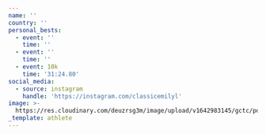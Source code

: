 ```yaml
---
name: ''
country: ''
personal_bests:
  - event: ''
    time: ''
  - event: ''
    time: ''
  - event: 10k
    time: '31:24.80'
social_media:
  - source: instagram
    handle: 'https://instagram.com/classicemilyl'
image: >-
  https://res.cloudinary.com/deuzrsg3m/image/upload/v1642983145/gctc/portraits/Portraits-48_k9vywu.jpg
_template: athlete
---
```


